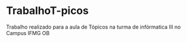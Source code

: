 # TrabalhoT-picos
Trabalho realizado para a aula de Tópicos na turma de infórmatica III no Campus IFMG OB
